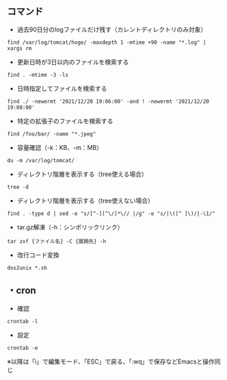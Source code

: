 ## コマンド
- 過去90日分のlogファイルだけ残す（カレントディレクトリのみ対象）
```
find /var/log/tomcat/hoge/ -maxdepth 1 -mtime +90 -name "*.log" | xargs rm
```
- 更新日時が3日以内のファイルを検索する
```
find . -mtime -3 -ls
```
- 日時指定してファイルを検索する  
```
find ./ -newermt '2021/12/20 19:06:00' -and ! -newermt '2021/12/20 19:08:00'
```

- 特定の拡張子のファイルを検索する  
```
find /foo/bar/ -name "*.jpeg"
```

- 容量確認（-k：KB、-m：MB）
```
du -m /var/log/tomcat/
```

- ディレクトリ階層を表示する（tree使える場合）
```
tree -d
```

- ディレクトリ階層を表示する（tree使えない場合）
```
find . -type d | sed -e "s/[^-][^\/]*\// |/g" -e "s/|\([^ ]\)/|-\1/"
```

- tar.gz解凍（-h：シンボリックリンク）
```
tar zxf {ファイル名} -C {展開先} -h
```

- 改行コード変換
```
dos2unix *.sh
```

## ・cron
- 確認
```
crontab -l
```

- 設定
```
crontab -e
```
※以降は「i」で編集モード、「ESC」で戻る、「:wq」で保存などEmacsと操作同じ  
